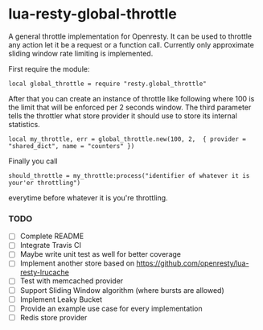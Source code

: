 # lua-resty-global-throttle

A general throttle implementation for Openresty. It can be used to throttle any action let it be a request or a function call.
Currently only approximate sliding window rate limiting is implemented.

First require the module:

```
local global_throttle = require "resty.global_throttle"
```

After that you can create an instance of throttle like following where 100 is the limit that will be enforced per 2 seconds window. The third parameter tells the throttler what store provider it should use to
store its internal statistics.

```
local my_throttle, err = global_throttle.new(100, 2,  { provider = "shared_dict", name = "counters" })
```

Finally you call

```
should_throttle = my_throttle:process("identifier of whatever it is your'er throttling")
```

everytime before whatever it is you're throttling.


### TODO

 - [ ] Complete README
 - [ ] Integrate Travis CI
 - [ ] Maybe write unit test as well for better coverage
 - [ ] Implement another store based on https://github.com/openresty/lua-resty-lrucache
 - [ ] Test with memcached provider
 - [ ] Support Sliding Window algorithm (where bursts are allowed)
 - [ ] Implement Leaky Bucket
 - [ ] Provide an example use case for every implementation
 - [ ] Redis store provider
